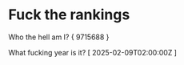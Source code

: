 # Fuck the rankings

Who the hell am I?
{ 9715688 }

What fucking year is it?
[ 2025-02-09T02:00:00Z ]
